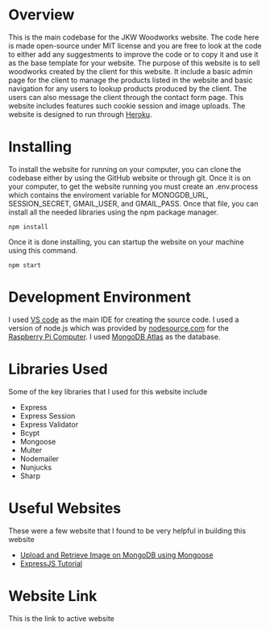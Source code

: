 # Overview
This is the main codebase for the JKW Woodworks website. The code here is made open-source
under MIT license and you are free to look at the code to either add any suggestments to
improve the code or to copy it and use it as the base template for your website. The purpose
of this website is to sell woodworks created by the client for this website. It include a
basic admin page for the client to manage the products listed in the website and basic
navigation for any users to lookup products produced by the client. The users can also
message the client through the contact form page. This website includes features such 
cookie session and image uploads. The website is designed to run through
[Heroku](https://www.heroku.com/).

# Installing
To install the website for running on your computer, you can clone the codebase either by
using the GitHub website or through git. Once it is on your computer, to get the website
running you must create an .env.process which contains the enviroment variable for
MONOGDB_URL, SESSION_SECRET, GMAIL_USER, and GMAIL_PASS. Once that file, you can install all 
the needed libraries using the npm package manager.
```
npm install
```
Once it is done installing, you can startup the website on your machine using this command.
```
npm start
```

# Development Environment
I used [VS code](https://code.visualstudio.com/) as the main IDE for creating the source 
code. I used a version of node.js which was provided by
[nodesource.com](https://nodesource.com/) for the
[Raspberry Pi Computer](https://www.raspberrypi.org/). I used
[MongoDB Atlas](https://www.mongodb.com/cloud/atlas) as the database.

# Libraries Used
Some of the key libraries that I used for this website include
* Express
* Express Session
* Express Validator
* Bcypt
* Mongoose
* Multer
* Nodemailer
* Nunjucks
* Sharp

# Useful Websites
These were a few website that I found to be very helpful in building this website
* [Upload and Retrieve Image on MongoDB using Mongoose](https://www.geeksforgeeks.org/upload-and-retrieve-image-on-mongodb-using-mongoose/)
* [ExpressJS Tutorial](https://www.tutorialspoint.com/expressjs/index.htm)

# Website Link
This is the link to active website